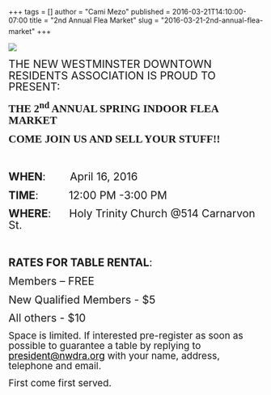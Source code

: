 +++
tags = []
author = "Cami Mezo"
published = 2016-03-21T14:10:00-07:00
title = "2nd Annual Flea Market"
slug = "2016-03-21-2nd-annual-flea-market"
+++
<span style="font-size: 16.0pt; line-height: 107%;">  
</span>

[![](/img/blog/thumbnails/2016-03-21-2nd-annual-flea-market-NWDRA%2BLOGO.png)](/img/blog/2016-03-21-2nd-annual-flea-market-NWDRA%2BLOGO.png)

<span style="font-size: 16.0pt; line-height: 107%;">  
</span>

<span style="font-size: 16.0pt; line-height: 107%;">  
</span>

<span style="font-size: 16.0pt; line-height: 107%;">  
</span>

<span style="font-size: 16.0pt; line-height: 107%;">THE NEW WESTMINSTER
DOWNTOWN RESIDENTS ASSOCIATION IS PROUD TO PRESENT:</span>

<span style="font-size: 16.0pt; line-height: 107%;">  
</span>

  

**<span
style="font-family: &quot;comic sans ms&quot;; font-size: 16.0pt; line-height: 107%;">THE
2<sup>nd</sup> ANNUAL SPRING INDOOR FLEA MARKET</span>**

**<span
style="font-family: &quot;comic sans ms&quot;; font-size: 16.0pt; line-height: 107%;">COME
JOIN US AND SELL YOUR STUFF!!</span>**

**<span
style="font-family: &quot;comic sans ms&quot;; font-size: 16.0pt; line-height: 107%;">  
</span>**

  

**<span style="font-size: 16.0pt; line-height: 107%;">WHEN</span>**<span
style="font-size: 16.0pt; line-height: 107%;">:        April 16,
2016</span>

**<span style="font-size: 16.0pt; line-height: 107%;">TIME</span>**<span
style="font-size: 16.0pt; line-height: 107%;">:          12:00 PM -3:00
PM</span>

**<span
style="font-size: 16.0pt; line-height: 107%;">WHERE</span>**<span
style="font-size: 16.0pt; line-height: 107%;">:      Holy Trinity Church
@514 Carnarvon St.</span>

  

**<span style="font-size: 16.0pt; line-height: 107%;">  
</span>**

**<span style="font-size: 16.0pt; line-height: 107%;">RATES FOR TABLE
RENTAL</span>**<span
style="font-size: 16.0pt; line-height: 107%;">:</span>

<span style="font-size: 16.0pt; line-height: 107%;">Members –
FREE</span>

<span style="font-size: 16.0pt; line-height: 107%;">New Qualified
Members - $5</span>

<span style="font-size: 16.0pt; line-height: 107%;">All others -
$10</span>

  

<span style="font-size: 14.0pt; line-height: 107%;">Space is limited. If
interested pre-register as soon as possible to guarantee a table by
replying to </span>[<span
style="color: windowtext; font-size: 14.0pt; line-height: 107%; text-decoration: none; text-underline: none;">president@nwdra.org</span>](mailto:president@nwdra.org)<span
style="font-size: 14.0pt; line-height: 107%;"> with your name, address,
telephone and email.</span>

  

  
<span style="font-size: 14.0pt; line-height: 107%;">First come first
served.</span>
